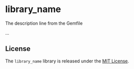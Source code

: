 # library_name

The description line from the Gemfile

...

## License

The `library_name` library is released under the [MIT License](https://github.com/eventide-project/library-name/blob/master/MIT-License.txt).
